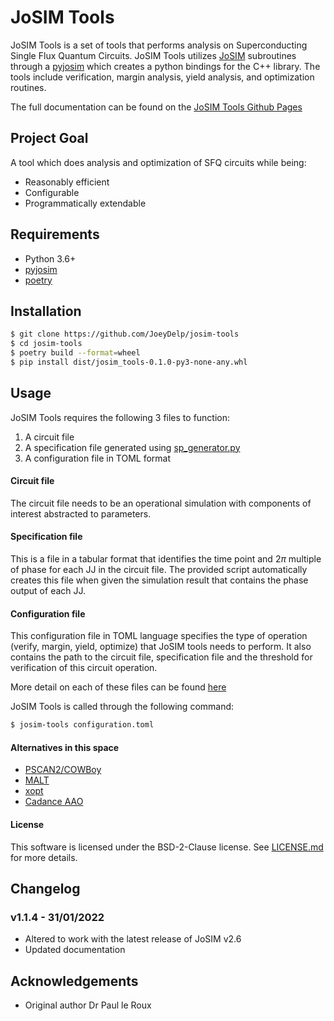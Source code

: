 [JoSIM]: https://github.com/JoeyDelp/josim.git
[pyjosim]: https://github.com/JoeyDelp/pyjosim.git
[poetry]: https://github.com/sdispater/poetry

# JoSIM Tools

JoSIM Tools is a set of tools that performs analysis on Superconducting Single Flux Quantum Circuits. 
JoSIM Tools utilizes [JoSIM] subroutines through a [pyjosim] which creates a python bindings for the C++ library. 
The tools include verification, margin analysis, yield analysis, and optimization routines.

The full documentation can be found on the [JoSIM Tools Github Pages](https://joeydelp.github.io/josim-tools/)

## Project Goal

A tool which does analysis and optimization of SFQ circuits while being:

* Reasonably efficient
* Configurable
* Programmatically extendable

## Requirements
- Python 3.6+
- [pyjosim]
- [poetry]

## Installation
```bash
$ git clone https://github.com/JoeyDelp/josim-tools
$ cd josim-tools
$ poetry build --format=wheel
$ pip install dist/josim_tools-0.1.0-py3-none-any.whl
```

## Usage

JoSIM Tools requires the following 3 files to function:
1. A circuit file
2. A specification file generated using [sp_generator.py](https://github.com/JoeyDelp/josim-tools/blob/master/scripts/sp_generator.py)
3. A configuration file in TOML format

#### Circuit file
The circuit file needs to be an operational simulation with components of interest abstracted to parameters.
#### Specification file
This is a file in a tabular format that identifies the time point and $2\pi$ multiple of phase for each JJ in the circuit file.
The provided script automatically creates this file when given the simulation result that contains the phase output of each JJ.
#### Configuration file
This configuration file in TOML language specifies the type of operation (verify, margin, yield, optimize) that JoSIM tools needs to perform.
It also contains the path to the circuit file, specification file and the threshold for verification of this circuit operation.

More detail on each of these files can be found [here](https://joeydelp.github.io/josim-tools/)

JoSIM Tools is called through the following command:
```bash
$ josim-tools configuration.toml
```

#### Alternatives in this space

* [PSCAN2/COWBoy](alternatives.md#pscan2cowboy)
* [MALT](alternatives.md#malt)
* [xopt](alternatives.md#xopt)
* [Cadance AAO](alternatives.md#cadence-aao)

#### License

This software is licensed under the BSD-2-Clause license. See [LICENSE.md](https://github.com/JoeyDelp/josim-tools/LICENSE.md) for more details.

## Changelog
### v1.1.4 - 31/01/2022
- Altered to work with the latest release of JoSIM v2.6
- Updated documentation

## Acknowledgements
- Original author Dr Paul le Roux